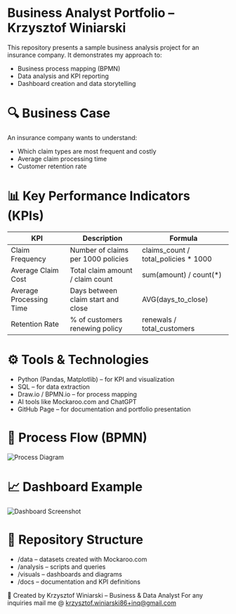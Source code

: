 
# Business Analyst Portfolio – Krzysztof Winiarski

This repository presents a sample business analysis project for an insurance company.
It demonstrates my approach to:
- Business process mapping (BPMN)
- Data analysis and KPI reporting
- Dashboard creation and data storytelling

# 🔍 Business Case
An insurance company wants to understand:
- Which claim types are most frequent and costly
- Average claim processing time
- Customer retention rate

# 📊 Key Performance Indicators (KPIs)
| KPI | Description | Formula |
|-----|--------------|----------|
| Claim Frequency | Number of claims per 1000 policies | claims_count / total_policies * 1000 |
| Average Claim Cost | Total claim amount / claim count | sum(amount) / count(*) |
| Average Processing Time | Days between claim start and close | AVG(days_to_close) |
| Retention Rate | % of customers renewing policy | renewals / total_customers |

# ⚙️ Tools & Technologies
- Python (Pandas, Matplotlib) – for KPI and visualization
- SQL – for data extraction
- Draw.io / BPMN.io – for process mapping
- AI tools like Mockaroo.com and ChatGPT
- GitHub Page – for documentation and portfolio presentation

# 🧩 Process Flow (BPMN)
![Process Diagram](visuals/process_bpmn.png)

# 📈 Dashboard Example
![Dashboard Screenshot](visuals/dashboard_example.png)

# 📁 Repository Structure
- /data – datasets created with Mockaroo.com
- /analysis – scripts and queries
- /visuals – dashboards and diagrams
- /docs – documentation and KPI definitions

💬 Created by Krzysztof Winiarski – Business & Data Analyst
For any inquiries mail me @ krzysztof.winiarski86+inq@gmail.com